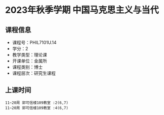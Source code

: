 # 2023年秋季学期 中国马克思主义与当代 






## 课程信息

- 课程号：PHIL7101U.14
- 学分：2
- 教学类型：理论课
- 开课单位：金属所
- 课程类别：博士
- 课程层次：研究生课程

## 上课时间

```
11~20周 郭可信楼109教室 :2(6,7)
11~20周 郭可信楼109教室 :4(6,7)
```

